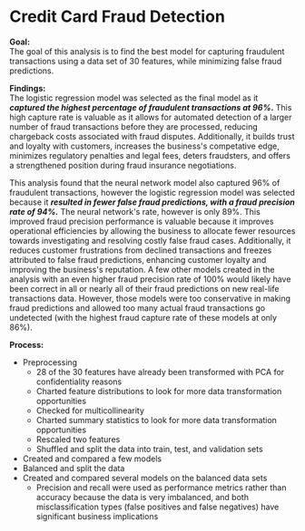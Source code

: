 # Credit Card Fraud Detection

**Goal:**<br>
The goal of this analysis is to find the best model for capturing fraudulent transactions using a data set of 30 features, while minimizing false fraud predictions.


**Findings:**<br>
The logistic regression model was selected as the final model as it **_captured the highest percentage of fraudulent transactions at 96%_.** This high capture rate is valuable as it allows for automated detection of a larger number of fraud transactions before they are processed, reducing chargeback costs associated with fraud disputes. Additionally, it builds trust and loyalty with customers, increases the business's competative edge, minimizes regulatory penalties and legal fees, deters fraudsters, and offers a strengthened position during fraud insurance negotiations.  

This analysis found that the neural network model also captured 96% of fraudulent transactions, however the logistic regression model was selected because it **_resulted in fewer false fraud predictions, with a  fraud precision rate of 94%._** The neural network's rate, however is only 89%. This improved fraud precision performance is valuable because it improves operational efficiencies by allowing the business to allocate fewer resources towards investigating and resolving costly false fraud cases. Additionally, it reduces customer frustrations from declined transactions and freezes attributed to false fraud predictions, enhancing customer loyalty and improving the business's reputation. A few other models created in the analysis with an even higher fraud precision rate of 100% would likely have been correct in all or nearly all of their fraud predictions on new real-life transactions data. However, those models were too conservative in making fraud predictions and allowed too many actual fraud transactions go undetected (with the highest fraud capture rate of these models at only 86%). 

**Process:**<br>
* Preprocessing
  * 28 of the 30 features have already been transformed with PCA for confidentiality reasons
  * Charted feature distributions to look for more data transformation opportunities
  * Checked for multicollinearity 
  * Charted summary statistics to look for more data transformation opportunities
  * Rescaled two features
  * Shuffled and split the data into train, test, and validation sets
* Created and compared a few models
* Balanced and split the data
* Created and compared several models on the balanced data sets
  * Precision and recall were used as performance metrics rather than accuracy because the data is very imbalanced, and both misclassification types (false positives and false negatives) have significant business implications



